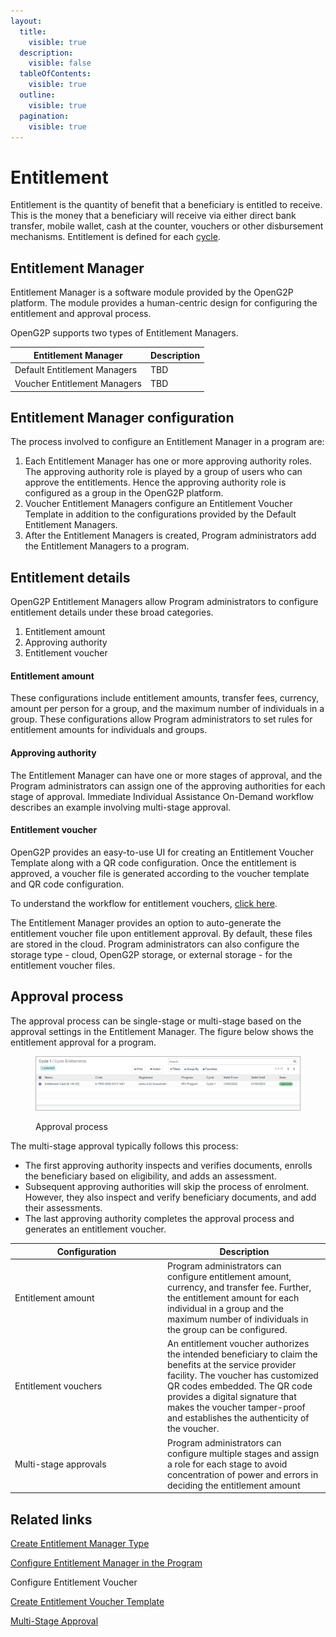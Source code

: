 ```yaml
---
layout:
  title:
    visible: true
  description:
    visible: false
  tableOfContents:
    visible: true
  outline:
    visible: true
  pagination:
    visible: true
---
```


# Entitlement

Entitlement is the quantity of benefit that a beneficiary is entitled to receive. This is the money that a beneficiary will receive via either direct bank transfer, mobile wallet, cash at the counter, vouchers or other disbursement mechanisms. Entitlement is defined for each [cycle](../disbursement-cycles/).

## Entitlement Manager

Entitlement Manager is a software module provided by the OpenG2P platform. The module provides a human-centric design for configuring the entitlement and approval process.&#x20;

OpenG2P supports two types of Entitlement Managers.

| Entitlement Manager          | Description |
| ---------------------------- | ----------- |
| Default Entitlement Managers | TBD         |
| Voucher Entitlement Managers | TBD         |

## Entitlement Manager configuration

The process involved to configure an Entitlement Manager in a program are:

1. Each Entitlement Manager has one or more approving authority roles. The approving authority role is played by a group of users who can approve the entitlements. Hence the approving authority role is configured as a group in the OpenG2P platform.
2. Voucher Entitlement Managers configure an Entitlement Voucher Template in addition to the configurations provided by the Default Entitlement Managers.
3. After the Entitlement Managers is created, Program administrators add the Entitlement Managers to a program.

## Entitlement details

OpenG2P Entitlement Managers allow Program administrators to configure entitlement details under these broad categories.

1. Entitlement amount
2. Approving authority
3. Entitlement voucher

#### Entitlement amount

These configurations include entitlement amounts, transfer fees, currency, amount per person for a group, and the maximum number of individuals in a group. These configurations allow Program administrators to set rules for entitlement amounts for individuals and groups.

#### Approving authority

The Entitlement Manager can have one or more stages of approval, and the Program administrators can assign one of the approving authorities for each stage of approval. Immediate Individual Assistance On-Demand workflow describes an example involving multi-stage approval.

#### Entitlement voucher

OpenG2P provides an easy-to-use UI for creating an Entitlement Voucher Template along with a QR code configuration. Once the entitlement is approved, a voucher file is generated according to the voucher template and QR code configuration.&#x20;

To understand the workflow for entitlement vouchers, [click here](../../../use-cases/case-studies/immediate-assistance-on-demand.md).

The Entitlement Manager provides an option to auto-generate the entitlement voucher file upon entitlement approval. By default, these files are stored in the cloud. Program administrators can also configure the storage type - cloud, OpenG2P storage, or external storage - for the entitlement voucher files.&#x20;

## Approval process

The approval process can be single-stage or multi-stage based on the approval settings in the Entitlement Manager. The figure below shows the entitlement approval for a program.

<figure><img src="../../../.gitbook/assets/approval-process.png" alt=""><figcaption><p>Approval process</p></figcaption></figure>

The multi-stage approval typically follows this process:

* The first approving authority inspects and verifies documents, enrolls the beneficiary based on eligibility, and adds an assessment.
* Subsequent approving authorities will skip the process of enrolment. However, they also inspect and verify beneficiary documents, and add their assessments.
* The last approving authority completes the approval process and generates an entitlement voucher.

<table><thead><tr><th width="230">Configuration</th><th>Description</th></tr></thead><tbody><tr><td>Entitlement amount</td><td>Program administrators can configure entitlement amount, currency, and transfer fee. Further, the entitlement amount for each individual in a group and the maximum number of individuals in the group can be configured.</td></tr><tr><td>Entitlement vouchers</td><td>An entitlement voucher authorizes the intended beneficiary to claim the benefits at the service provider facility. The voucher has customized QR codes embedded. The QR code provides a digital signature that makes the voucher tamper-proof and establishes the authenticity of the voucher.</td></tr><tr><td>Multi-stage approvals</td><td>Program administrators can configure multiple stages and assign a role for each stage to avoid concentration of power and errors in deciding the entitlement amount</td></tr></tbody></table>

## Related links

[Create Entitlement Manager Type](user-guides/create-entitlement-manager-type/)

[Configure Entitlement Manager in the Program](../program-management/user-guides/create-entitlement-manager-type-1.md)

Configure Entitlement Voucher

[Create Entitlement Voucher Template](../../functionality/entitlement/user-guides/create-entitlement-voucher-template.md)

[Multi-Stage Approval](../../user-guides/eligibility-and-program-enrollment/approval/multi-stage-approval.md)
